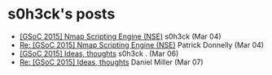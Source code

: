 <h1>s0h3ck's posts</h1>

<ul>
    <li><a href="http://seclists.org/nmap-dev/2015/q1/261">[GSoC 2015] Nmap Scripting Engine (NSE)</a> s0h3ck (Mar 04)</li>
    <li><a href="http://seclists.org/nmap-dev/2015/q1/269">Re: [GSoC 2015] Nmap Scripting Engine (NSE)</a> Patrick Donnelly (Mar 04)</li>
    <li><a href="http://seclists.org/nmap-dev/2015/q1/295">[GSoC 2015] Ideas, thoughts</a> s0h3ck . (Mar 06)</li>
    <li><a href="http://seclists.org/nmap-dev/2015/q1/298">Re: [GSoC 2015] Ideas, thoughts</a> Daniel Miller (Mar 07)</li>
</ul>

